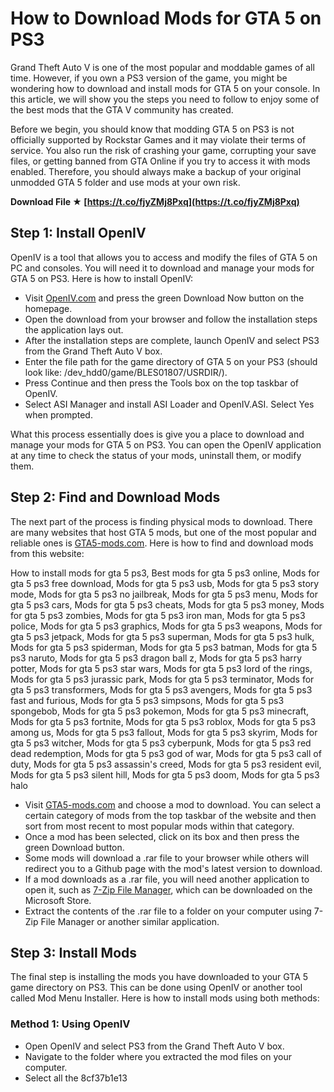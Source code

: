 # How to Download Mods for GTA 5 on PS3
 
Grand Theft Auto V is one of the most popular and moddable games of all time. However, if you own a PS3 version of the game, you might be wondering how to download and install mods for GTA 5 on your console. In this article, we will show you the steps you need to follow to enjoy some of the best mods that the GTA V community has created.
 
Before we begin, you should know that modding GTA 5 on PS3 is not officially supported by Rockstar Games and it may violate their terms of service. You also run the risk of crashing your game, corrupting your save files, or getting banned from GTA Online if you try to access it with mods enabled. Therefore, you should always make a backup of your original unmodded GTA 5 folder and use mods at your own risk.
 
**Download File ★ [https://t.co/fjyZMj8Pxq](https://t.co/fjyZMj8Pxq)**


 
## Step 1: Install OpenIV
 
OpenIV is a tool that allows you to access and modify the files of GTA 5 on PC and consoles. You will need it to download and manage your mods for GTA 5 on PS3. Here is how to install OpenIV:
 
- Visit [OpenIV.com](https://www.openiv.com/) and press the green Download Now button on the homepage.
- Open the download from your browser and follow the installation steps the application lays out.
- After the installation steps are complete, launch OpenIV and select PS3 from the Grand Theft Auto V box.
- Enter the file path for the game directory of GTA 5 on your PS3 (should look like: /dev\_hdd0/game/BLES01807/USRDIR/).
- Press Continue and then press the Tools box on the top taskbar of OpenIV.
- Select ASI Manager and install ASI Loader and OpenIV.ASI. Select Yes when prompted.

What this process essentially does is give you a place to download and manage your mods for GTA 5 on PS3. You can open the OpenIV application at any time to check the status of your mods, uninstall them, or modify them.
 
## Step 2: Find and Download Mods
 
The next part of the process is finding physical mods to download. There are many websites that host GTA 5 mods, but one of the most popular and reliable ones is [GTA5-mods.com](https://www.gta5-mods.com/). Here is how to find and download mods from this website:
 
How to install mods for gta 5 ps3,  Best mods for gta 5 ps3 online,  Mods for gta 5 ps3 free download,  Mods for gta 5 ps3 usb,  Mods for gta 5 ps3 story mode,  Mods for gta 5 ps3 no jailbreak,  Mods for gta 5 ps3 menu,  Mods for gta 5 ps3 cars,  Mods for gta 5 ps3 cheats,  Mods for gta 5 ps3 money,  Mods for gta 5 ps3 zombies,  Mods for gta 5 ps3 iron man,  Mods for gta 5 ps3 police,  Mods for gta 5 ps3 graphics,  Mods for gta 5 ps3 weapons,  Mods for gta 5 ps3 jetpack,  Mods for gta 5 ps3 superman,  Mods for gta 5 ps3 hulk,  Mods for gta 5 ps3 spiderman,  Mods for gta 5 ps3 batman,  Mods for gta 5 ps3 naruto,  Mods for gta 5 ps3 dragon ball z,  Mods for gta 5 ps3 harry potter,  Mods for gta 5 ps3 star wars,  Mods for gta 5 ps3 lord of the rings,  Mods for gta 5 ps3 jurassic park,  Mods for gta 5 ps3 terminator,  Mods for gta 5 ps3 transformers,  Mods for gta 5 ps3 avengers,  Mods for gta 5 ps3 fast and furious,  Mods for gta 5 ps3 simpsons,  Mods for gta 5 ps3 spongebob,  Mods for gta 5 ps3 pokemon,  Mods for gta 5 ps3 minecraft,  Mods for gta 5 ps3 fortnite,  Mods for gta 5 ps3 roblox,  Mods for gta 5 ps3 among us,  Mods for gta 5 ps3 fallout,  Mods for gta 5 ps3 skyrim,  Mods for gta 5 ps3 witcher,  Mods for gta 5 ps3 cyberpunk,  Mods for gta 5 ps3 red dead redemption,  Mods for gta 5 ps3 god of war,  Mods for gta 5 ps3 call of duty,  Mods for gta 5 ps3 assassin's creed,  Mods for gta 5 ps3 resident evil,  Mods for gta 5 ps3 silent hill,  Mods for gta 5 ps3 doom,  Mods for gta 5 ps3 halo

- Visit [GTA5-mods.com](https://www.gta5-mods.com/) and choose a mod to download. You can select a certain category of mods from the top taskbar of the website and then sort from most recent to most popular mods within that category.
- Once a mod has been selected, click on its box and then press the green Download button.
- Some mods will download a .rar file to your browser while others will redirect you to a Github page with the mod's latest version to download.
- If a mod downloads as a .rar file, you will need another application to open it, such as [7-Zip File Manager](https://www.microsoft.com/en-us/p/9-zip-file-manager/9nblggh4v4w9), which can be downloaded on the Microsoft Store.
- Extract the contents of the .rar file to a folder on your computer using 7-Zip File Manager or another similar application.

## Step 3: Install Mods
 
The final step is installing the mods you have downloaded to your GTA 5 game directory on PS3. This can be done using OpenIV or another tool called Mod Menu Installer. Here is how to install mods using both methods:
 
### Method 1: Using OpenIV

- Open OpenIV and select PS3 from the Grand Theft Auto V box.
- Navigate to the folder where you extracted the mod files on your computer.
- Select all the 8cf37b1e13


